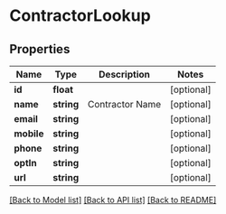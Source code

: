 # ContractorLookup

## Properties
Name | Type | Description | Notes
------------ | ------------- | ------------- | -------------
**id** | **float** |  | [optional] 
**name** | **string** | Contractor Name | [optional] 
**email** | **string** |  | [optional] 
**mobile** | **string** |  | [optional] 
**phone** | **string** |  | [optional] 
**optIn** | **string** |  | [optional] 
**url** | **string** |  | [optional] 

[[Back to Model list]](../README.md#documentation-for-models) [[Back to API list]](../README.md#documentation-for-api-endpoints) [[Back to README]](../README.md)



